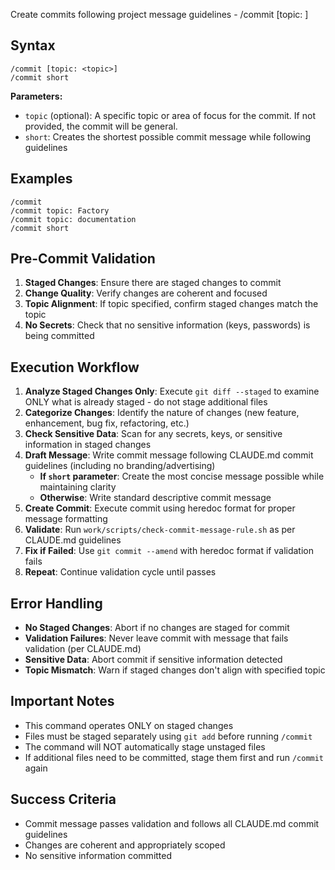 Create commits following project message guidelines - /commit [topic: <topic>]

## Syntax

```
/commit [topic: <topic>]
/commit short
```

**Parameters:**
- `topic` (optional): A specific topic or area of focus for the commit. If not provided, the commit will be general.
- `short`: Creates the shortest possible commit message while following guidelines

## Examples

```
/commit
/commit topic: Factory
/commit topic: documentation
/commit short
```

## Pre-Commit Validation
1. **Staged Changes**: Ensure there are staged changes to commit
2. **Change Quality**: Verify changes are coherent and focused
3. **Topic Alignment**: If topic specified, confirm staged changes match the topic
4. **No Secrets**: Check that no sensitive information (keys, passwords) is being committed

## Execution Workflow
1. **Analyze Staged Changes Only**: Execute `git diff --staged` to examine ONLY what is already staged - do not stage additional files
2. **Categorize Changes**: Identify the nature of changes (new feature, enhancement, bug fix, refactoring, etc.)
3. **Check Sensitive Data**: Scan for any secrets, keys, or sensitive information in staged changes
4. **Draft Message**: Write commit message following CLAUDE.md commit guidelines (including no branding/advertising)
   - **If `short` parameter**: Create the most concise message possible while maintaining clarity
   - **Otherwise**: Write standard descriptive commit message
5. **Create Commit**: Execute commit using heredoc format for proper message formatting
6. **Validate**: Run `work/scripts/check-commit-message-rule.sh` as per CLAUDE.md guidelines
7. **Fix if Failed**: Use `git commit --amend` with heredoc format if validation fails
8. **Repeat**: Continue validation cycle until passes

## Error Handling
- **No Staged Changes**: Abort if no changes are staged for commit
- **Validation Failures**: Never leave commit with message that fails validation (per CLAUDE.md)
- **Sensitive Data**: Abort commit if sensitive information detected
- **Topic Mismatch**: Warn if staged changes don't align with specified topic

## Important Notes
- This command operates ONLY on staged changes
- Files must be staged separately using `git add` before running `/commit`
- The command will NOT automatically stage unstaged files
- If additional files need to be committed, stage them first and run `/commit` again

## Success Criteria
- Commit message passes validation and follows all CLAUDE.md commit guidelines
- Changes are coherent and appropriately scoped
- No sensitive information committed
